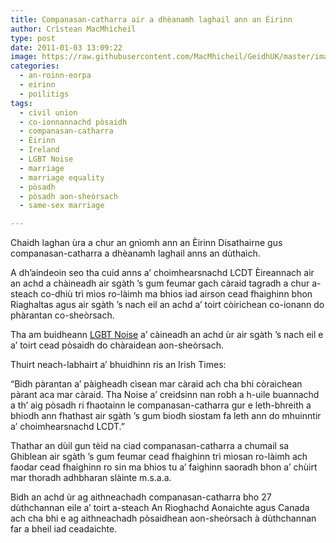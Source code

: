 ```yaml
---
title: Companasan-catharra air a dhèanamh laghail ann an Èirinn
author: Crìstean MacMhìcheil
type: post
date: 2011-01-03 13:09:22
image: https://raw.githubusercontent.com/MacMhicheil/GeidhUK/master/images/2011-01-03-companasan-catharra-air-a-dheanamh-laghail-ann-an-eirinn.jpg
categories:
  - an-roinn-eorpa
  - eirinn
  - poilitigs
tags:
  - civil union
  - co-ionnannachd pòsaidh
  - companasan-catharra
  - Èirinn
  - Ireland
  - LGBT Noise
  - marriage
  - marriage equality
  - pòsadh
  - pòsadh aon-sheòrsach
  - same-sex marriage

---
```

Chaidh laghan ùra a chur an gnìomh ann an Èirinn Disathairne gus companasan-catharra a dhèanamh laghail anns an dùthaich.

<!--more-->

A dh&#8217;aindeoin seo tha cuid anns a&#8217; choimhearsnachd LCDT Èireannach air an achd a chàineadh air sgàth &#8217;s gum feumar gach càraid tagradh a chur a-steach co-dhiù trì mìos ro-làimh ma bhios iad airson cead fhaighinn bhon Riaghaltas agus air sgàth &#8217;s nach eil an achd a&#8217; toirt còirichean co-ionann do phàrantan co-sheòrsach.

Tha am buidheann [LGBT Noise][1] a&#8217; càineadh an achd ùr air sgàth &#8217;s nach eil e a&#8217; toirt cead pòsaidh do chàraidean aon-sheòrsach.

Thuirt neach-labhairt a&#8217; bhuidhinn ris an Irish Times:

&#8220;Bidh pàrantan a&#8217; pàigheadh cìsean mar càraid ach cha bhi còraichean pàrant aca mar càraid. Tha Noise a&#8217; creidsinn nan robh a h-uile buannachd a th&#8217; aig pòsadh ri fhaotainn le companasan-catharra gur e leth-bhreith a bhiodh ann fhathast air sgàth &#8217;s gum biodh siostam fa leth ann do mhuinntir a&#8217; choimhearsnachd LCDT.&#8221;

Thathar an dùil gun tèid na ciad companasan-catharra a chumail sa Ghiblean air sgàth &#8217;s gum feumar cead fhaighinn trì mìosan ro-làimh ach faodar cead fhaighinn ro sin ma bhios tu a&#8217; faighinn saoradh bhon a&#8217; chùirt mar thoradh adhbharan slàinte m.s.a.a.

Bidh an achd ùr ag aithneachadh companasan-catharra bho 27 dùthchannan eile a&#8217; toirt a-steach An Rìoghachd Aonaichte agus Canada ach cha bhi e ag aithneachadh pòsaidhean aon-sheòrsach à dùthchannan far a bheil iad ceadaichte.

 [1]: http://www.lgbtnoise.ie/ "lgbtNoise | Gay Civil Marriage Now!"
